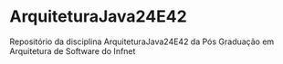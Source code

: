 # ArquiteturaJava24E42
Repositório da disciplina ArquiteturaJava24E42 da Pós Graduação em Arquitetura de Software do Infnet
